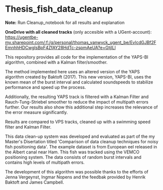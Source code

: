 # Thesis_fish_data_cleanup

**Note:** Run Cleanup_notebook for all results and explanation

**OneDrive with all cleaned tracks** (only accesible with a UGent-account): https://ugentbe-my.sharepoint.com/:f:/g/personal/thomas_vanwyck_ugent_be/EvlcdGJBf2FEmnhhHDCwgIsBpF4ZfAY28HdTc-zspmAeUA?e=GtjILl

This repository provides all code for the implementation of the YAPS-BI algorithm, combined with a Kalman filter/smoother.

The method implemented here uses an altered version of the YAPS algorithm created by Baktoft (2017). 
This new version, YAPS-BI, uses the known mean of the burst interval and calculated soundspeeds to stabilize performance and speed up the process.

Additionally, the resulting YAPS track is filtered with a Kalman Filter and Rauch-Tung-Striebel smoother to reduce the impact of multipath errors further. 
Our results also show this additional step increases the relevance of the error measure significantly.

Results are compared to VPS tracks, cleaned up with a swimming speed filter and Kalman Filter.

This data clean-up system was developed and evaluated as part of the my Master's Disertation titled 'Comparison of data cleanup techniques for noisy fish positioning data'.
The example dataset is from European eel released in the Albert canal near Ham. This fish was tracked using the VEMCO positioning system. 
The data consists of random burst intervals and contains high levels of multipath errors. 

The development of this algorithm was possible thanks to the efforts of Jenna Vergeynst, Ingmar Nopens and the feedbak provided by Henrik Baktoft and James Campbell.